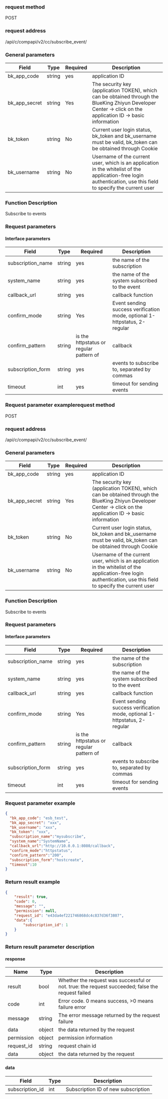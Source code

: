 
### request method

POST


### request address

/api/c/compapi/v2/cc/subscribe_event/


### General parameters

| Field | Type | Required | Description |
|-----------|------------|--------|------------|
| bk_app_code | string | yes | application ID |
| bk_app_secret| string | Yes | The security key (application TOKEN), which can be obtained through the BlueKing Zhiyun Developer Center -> click on the application ID -> basic information |
| bk_token | string | No | Current user login status, bk_token and bk_username must be valid, bk_token can be obtained through Cookie |
| bk_username | string | No | Username of the current user, which is an application in the whitelist of the application-free login authentication, use this field to specify the current user |


### Function Description

Subscribe to events

### Request parameters



#### Interface parameters

| Field | Type | Required | Description |
|---------------------|------------|--------|-----------------------------------------------------|
| subscription_name | string | yes | the name of the subscription |
| system_name | string | yes | the name of the system subscribed to the event |
| callback_url | string | yes | callback function |
| confirm_mode | string | Yes | Event sending success verification mode, optional 1-httpstatus, 2-regular |
| confirm_pattern | string | is the httpstatus or regular pattern of | callback |
| subscription_form | string | yes | events to subscribe to, separated by commas |
| timeout | int | yes | timeout for sending events |

### Request parameter examplerequest method

POST


### request address

/api/c/compapi/v2/cc/subscribe_event/


### General parameters

| Field | Type | Required | Description |
|-----------|------------|--------|------------|
| bk_app_code | string | yes | application ID |
| bk_app_secret| string | Yes | The security key (application TOKEN), which can be obtained through the BlueKing Zhiyun Developer Center -> click on the application ID -> basic information |
| bk_token | string | No | Current user login status, bk_token and bk_username must be valid, bk_token can be obtained through Cookie |
| bk_username | string | No | Username of the current user, which is an application in the whitelist of the application-free login authentication, use this field to specify the current user |


### Function Description

Subscribe to events

### Request parameters



#### Interface parameters

| Field | Type | Required | Description |
|---------------------|------------|--------|-----------------------------------------------------|
| subscription_name | string | yes | the name of the subscription |
| system_name | string | yes | the name of the system subscribed to the event |
| callback_url | string | yes | callback function |
| confirm_mode | string | Yes | Event sending success verification mode, optional 1-httpstatus, 2-regular |
| confirm_pattern | string | is the httpstatus or regular pattern of | callback |
| subscription_form | string | yes | events to subscribe to, separated by commas |
| timeout | int | yes | timeout for sending events |

### Request parameter example

```json
{
  "bk_app_code": "esb_test",
  "bk_app_secret": "xxx",
  "bk_username": "xxx",
  "bk_token": "xxx",
  "subscription_name":"mysubscribe",
  "system_name":"SystemName",
  "callback_url":"http://10.0.0.1:8080/callback",
  "confirm_mode":"httpstatus",
  "confirm_pattern":"200",
  "subscription_form":"hostcreate",
  "timeout":10
}
```

### Return result example

```json
{
    "result": true,
    "code": 0,
    "message": "",
    "permission": null,
    "request_id": "e43da4ef221746868dc4c837d36f3807",
    "data":{
        "subscription_id": 1
    }
}
```

### Return result parameter description
#### response

| Name | Type | Description |
| ------- | ------ | ------------------------------------- |
| result | bool | Whether the request was successful or not. true: the request succeeded; false the request failed |
| code | int | Error code. 0 means success, >0 means failure error |
| message | string | The error message returned by the request failure |
| data | object | the data returned by the request |
| permission | object | permission information |
| request_id | string | request chain id |
| data | object | the data returned by the request |

#### data

| Field | Type | Description |
|-----------------|---------|------------------|
| subscription_id | int | Subscription ID of new subscription |